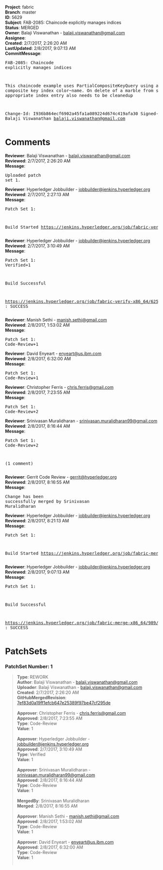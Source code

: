 <strong>Project</strong>: fabric<br><strong>Branch</strong>: master<br><strong>ID</strong>: 5629<br><strong>Subject</strong>: FAB-2085: Chaincode explicitly manages indices<br><strong>Status</strong>: MERGED<br><strong>Owner</strong>: Balaji Viswanathan - balaji.viswanathan@gmail.com<br><strong>Assignee</strong>:<br><strong>Created</strong>: 2/7/2017, 2:26:20 AM<br><strong>LastUpdated</strong>: 2/8/2017, 9:07:13 AM<br><strong>CommitMessage</strong>:<br><pre>FAB-2085: Chaincode explicitly manages indices

This chaincode example uses PartialCompositeKeyQuery using a
composite key index color~name. On delete of a marble from state,
the appropriate index entry also needs to be cleanedup

Change-Id: I936b864ecf6902a45fa1a089224d674c419afa30
Signed-off-by: Balaji Viswanathan <balaji.viswanathan@gmail.com>
</pre><h1>Comments</h1><strong>Reviewer</strong>: Balaji Viswanathan - balaji.viswanathan@gmail.com<br><strong>Reviewed</strong>: 2/7/2017, 2:26:20 AM<br><strong>Message</strong>: <pre>Uploaded patch set 1.</pre><strong>Reviewer</strong>: Hyperledger Jobbuilder - jobbuilder@jenkins.hyperledger.org<br><strong>Reviewed</strong>: 2/7/2017, 2:27:13 AM<br><strong>Message</strong>: <pre>Patch Set 1:

Build Started https://jenkins.hyperledger.org/job/fabric-verify-x86_64/6257/</pre><strong>Reviewer</strong>: Hyperledger Jobbuilder - jobbuilder@jenkins.hyperledger.org<br><strong>Reviewed</strong>: 2/7/2017, 3:10:49 AM<br><strong>Message</strong>: <pre>Patch Set 1: Verified+1

Build Successful 

https://jenkins.hyperledger.org/job/fabric-verify-x86_64/6257/ : SUCCESS</pre><strong>Reviewer</strong>: Manish Sethi - manish.sethi@gmail.com<br><strong>Reviewed</strong>: 2/8/2017, 1:53:02 AM<br><strong>Message</strong>: <pre>Patch Set 1: Code-Review+1</pre><strong>Reviewer</strong>: David Enyeart - enyeart@us.ibm.com<br><strong>Reviewed</strong>: 2/8/2017, 6:32:00 AM<br><strong>Message</strong>: <pre>Patch Set 1: Code-Review+1</pre><strong>Reviewer</strong>: Christopher Ferris - chris.ferris@gmail.com<br><strong>Reviewed</strong>: 2/8/2017, 7:23:55 AM<br><strong>Message</strong>: <pre>Patch Set 1: Code-Review+2</pre><strong>Reviewer</strong>: Srinivasan Muralidharan - srinivasan.muralidharan99@gmail.com<br><strong>Reviewed</strong>: 2/8/2017, 8:16:44 AM<br><strong>Message</strong>: <pre>Patch Set 1: Code-Review+2

(1 comment)</pre><strong>Reviewer</strong>: Gerrit Code Review - gerrit@hyperledger.org<br><strong>Reviewed</strong>: 2/8/2017, 8:16:55 AM<br><strong>Message</strong>: <pre>Change has been successfully merged by Srinivasan Muralidharan</pre><strong>Reviewer</strong>: Hyperledger Jobbuilder - jobbuilder@jenkins.hyperledger.org<br><strong>Reviewed</strong>: 2/8/2017, 8:21:13 AM<br><strong>Message</strong>: <pre>Patch Set 1:

Build Started https://jenkins.hyperledger.org/job/fabric-merge-x86_64/989/</pre><strong>Reviewer</strong>: Hyperledger Jobbuilder - jobbuilder@jenkins.hyperledger.org<br><strong>Reviewed</strong>: 2/8/2017, 9:07:13 AM<br><strong>Message</strong>: <pre>Patch Set 1:

Build Successful 

https://jenkins.hyperledger.org/job/fabric-merge-x86_64/989/ : SUCCESS</pre><h1>PatchSets</h1><h3>PatchSet Number: 1</h3><blockquote><strong>Type</strong>: REWORK<br><strong>Author</strong>: Balaji Viswanathan - balaji.viswanathan@gmail.com<br><strong>Uploader</strong>: Balaji Viswanathan - balaji.viswanathan@gmail.com<br><strong>Created</strong>: 2/7/2017, 2:26:20 AM<br><strong>GitHubMergedRevision</strong>: [7ef83d0a19ff1efcb647e25389f97be47cf295de](https://github.com/hyperledger/fabric/commit/7ef83d0a19ff1efcb647e25389f97be47cf295de)<br><br><strong>Approver</strong>: Christopher Ferris - chris.ferris@gmail.com<br><strong>Approved</strong>: 2/8/2017, 7:23:55 AM<br><strong>Type</strong>: Code-Review<br><strong>Value</strong>: 1<br><br><strong>Approver</strong>: Hyperledger Jobbuilder - jobbuilder@jenkins.hyperledger.org<br><strong>Approved</strong>: 2/7/2017, 3:10:49 AM<br><strong>Type</strong>: Verified<br><strong>Value</strong>: 1<br><br><strong>Approver</strong>: Srinivasan Muralidharan - srinivasan.muralidharan99@gmail.com<br><strong>Approved</strong>: 2/8/2017, 8:16:44 AM<br><strong>Type</strong>: Code-Review<br><strong>Value</strong>: 1<br><br><strong>MergedBy</strong>: Srinivasan Muralidharan<br><strong>Merged</strong>: 2/8/2017, 8:16:55 AM<br><br><strong>Approver</strong>: Manish Sethi - manish.sethi@gmail.com<br><strong>Approved</strong>: 2/8/2017, 1:53:02 AM<br><strong>Type</strong>: Code-Review<br><strong>Value</strong>: 1<br><br><strong>Approver</strong>: David Enyeart - enyeart@us.ibm.com<br><strong>Approved</strong>: 2/8/2017, 6:32:00 AM<br><strong>Type</strong>: Code-Review<br><strong>Value</strong>: 1<br><br></blockquote>